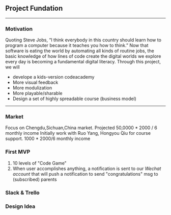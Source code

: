 ## Project Fundation
---

### Motivation
Quoting Steve Jobs, “I think everybody in this country should learn how to program a computer because it teaches you how to think.” Now that software is eating the world by automating all kinds of routine jobs, the basic knowledge of  how lines of code create the digital worlds we explore every day is becoming a fundamental digital literacy.
Through this project, we will
*  develope a kids-version codeacademy
  *  More visual feedback
  *  More modulization
  * More playable/sharable
* Design a set of highly spreadable course (business model)
****

### Market
Focus on Chengdu,Sichuan,China market. Projected 50,0000 * 2000 / 6 monthly income
Initially work with Ruo Yang, Hongyou Qiu for course support.
1000 * 2000/6 monthly income

### First MVP
1. 10 levels of "Code Game"
2. When user accomplishes anything, a notification is sent to our *Wechat account* that will push a notification to send "congratulations" msg to (subscribed) parents

### Slack & Trello

### Design Idea
